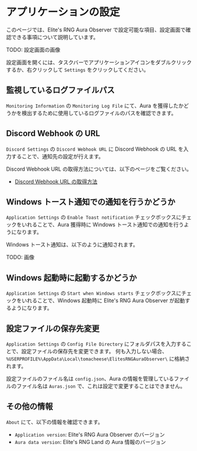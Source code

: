 # アプリケーションの設定

このページでは、Elite's RNG Aura Observer で設定可能な項目、設定画面で確認できる事項について説明しています。

TODO: 設定画面の画像

設定画面を開くには、タスクバーでアプリケーションアイコンをダブルクリックするか、右クリックして `Settings` をクリックしてください。

## 監視しているログファイルパス

`Monitoring Information` の `Monitoring Log File` にて、Aura を獲得したかどうかを検出するために使用しているログファイルのパスを確認できます。

## Discord Webhook の URL

`Discord Settings` の `Discord Webhook URL` に Discord Webhook の URL を入力することで、通知先の設定が行えます。

Discord Webhook URL の取得方法については、以下のページをご覧ください。

- [Discord Webhook URL の取得方法](get-discord-webhook-url.md)

## Windows トースト通知での通知を行うかどうか

`Application Settings` の `Enable Toast notification` チェックボックスにチェックをいれることで、Aura 獲得時に Windows トースト通知での通知を行うようになります。

Windows トースト通知は、以下のように通知されます。

TODO: 画像

## Windows 起動時に起動するかどうか

`Application Settings` の `Start when Windows starts` チェックボックスにチェックをいれることで、Windows 起動時に Elite's RNG Aura Observer が起動するようになります。

## 設定ファイルの保存先変更

`Application Settings` の `Config File Directory` にフォルダパスを入力することで、設定ファイルの保存先を変更できます。
何も入力しない場合、`%USERPROFILE%\AppData\Local\tomacheese\ElitesRNGAuraObserver\` に格納されます。

設定ファイルのファイル名は `config.json`、Aura の情報を管理しているファイルのファイル名は `Auras.json` で、これは設定で変更することはできません。

## その他の情報

`About` にて、以下の情報を確認できます。

- `Application version`: Elite's RNG Aura Observer のバージョン
- `Aura data version`: Elite's RNG Land の Aura 情報のバージョン

